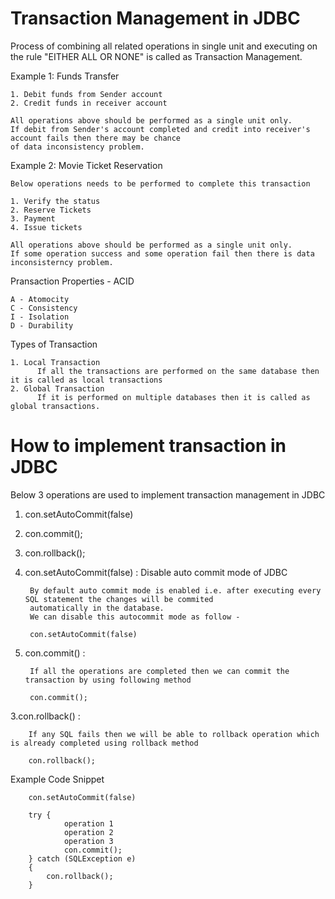 # Transaction Management in JDBC 

Process of combining all related operations in single unit and executing on the rule "EITHER ALL OR NONE"
is called as Transaction Management. 

Example 1: Funds Transfer 

    1. Debit funds from Sender account 
    2. Credit funds in receiver account 

    All operations above should be performed as a single unit only. 
    If debit from Sender's account completed and credit into receiver's account fails then there may be chance 
    of data inconsistency problem. 
    
Example 2: Movie Ticket Reservation

    Below operations needs to be performed to complete this transaction 
    
    1. Verify the status
    2. Reserve Tickets
    3. Payment
    4. Issue tickets 

    All operations above should be performed as a single unit only. 
    If some operation success and some operation fail then there is data inconsisterncy problem. 


Pransaction Properties - ACID 

    A - Atomocity
    C - Consistency
    I - Isolation
    D - Durability
    
Types of Transaction 

    1. Local Transaction 
          If all the transactions are performed on the same database then it is called as local transactions
    2. Global Transaction 
          If it is performed on multiple databases then it is called as global transactions. 
          

# How to implement transaction in JDBC

Below 3 operations are used to implement transaction management in JDBC 

   1. con.setAutoCommit(false) 
   2. con.commit();
   3. con.rollback();

1. con.setAutoCommit(false) : Disable auto commit mode of JDBC

        By default auto commit mode is enabled i.e. after executing every SQL statement the changes will be commited 
        automatically in the database. 
        We can disable this autocommit mode as follow - 
        
        con.setAutoCommit(false) 
        
2. con.commit() :

        If all the operations are completed then we can commit the transaction by using following method
        
        con.commit();
        
3.con.rollback() :

        If any SQL fails then we will be able to rollback operation which is already completed using rollback method 
        
        con.rollback();
        
        
Example Code Snippet 

        con.setAutoCommit(false)
        
        try {
                operation 1
                operation 2
                operation 3
                con.commit();
        } catch (SQLException e) 
        {
            con.rollback();
        }

